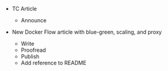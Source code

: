 * TC Article

  * Announce

* New Docker Flow article with blue-green, scaling, and proxy

  * Write
  * Proofread
  * Publish
  * Add reference to README